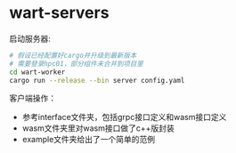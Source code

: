 # wart-servers

启动服务器:
```bash
# 假设已经配置好cargo并升级到最新版本
# 需要登录hpc01，部分组件未合并到项目里
cd wart-worker
cargo run --release --bin server config.yaml
```

客户端操作：
- 参考interface文件夹，包括grpc接口定义和wasm接口定义
- wasm文件夹里对wasm接口做了c++版封装
- example文件夹给出了一个简单的范例
